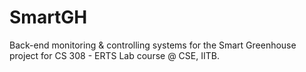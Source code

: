 SmartGH
=======

Back-end monitoring &amp; controlling systems for the Smart Greenhouse project for CS 308 - ERTS Lab course @ CSE, IITB.
